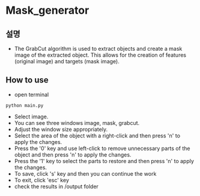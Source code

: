 # Mask_generator
## 설명
- The GrabCut algorithm is used to extract objects and create a mask image of the extracted object. This allows for the creation of features (original image) and targets (mask image).

## How to use
- open terminal 
```
python main.py
```

- Select image.
- You can see three windows image, mask, grabcut.
- Adjust the window size appropriately.
- Select the area of the object with a right-click and then press 'n' to apply the changes.
- Press the '0' key and use left-click to remove unnecessary parts of the object and then press 'n' to apply the changes.
- Press the '1' key to select the parts to restore and then press 'n' to apply the changes.
- To save, click 's' key and then you can continue the work 
- To exit, click 'esc' key
- check the results in /output folder
